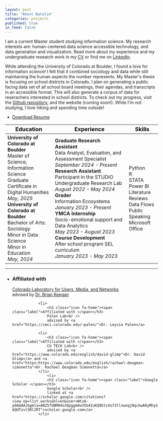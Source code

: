 ```yaml
---
layout: post
title: "About Natalie"
categories: projects
published: true
in_feed: false
---
```


  I am a current Master student studying information science. My research interests are: human-centered data science accessible technology, and data generation and visualization. Read more about my experience and my undergraduate research work in my [CV](https://drive.google.com/uc?export-download&id=1MHaec1qoOz3__RiJp_49P5g2rGOoWe4Y) or find me on [LinkedIn](https://www.linkedin.com/in/natalie-rm-castro?utm_source=share&utm_campaign=share_via&utm_content=profile&utm_medium=ios_app).


  While attending the University of Colorado at Boulder, I found a love for information science! I felt that it combined sociology and data while still maintaining the human aspects the number represents. My Master's thesis is focusing on school districts in Colorado. I plan on generating a public facing data set of all school board meetings, their agendas, and transcripts in an accessible format. This will also generate a corpus of data for reserachers interested in school districts. To check out my progress, visit the [Github repository](https://github.com/CouncilDataProject/colorado-school-boards), and the website (coming soon!).  While I'm not studying, I love hiking and spending time outside!
 <section>
<ul class="actions">
		<li><a href="https://drive.google.com/uc?export-download&id=1MHaec1qoOz3__RiJp_49P5g2rGOoWe4Y" class="buttonprimary icon fa-download">Download Resume</a></li>
	</ul>
 </section>

| <span style="color:black; background-color:transparent; font-size:18px;">__Education__</span> | <span style="color:black; background-color:transparent; font-size:18px;">__Experience__</span> | <span style="color:black; background-color:transparent; font-size:18px;">__Skills__</span> |
| --- | --- | --- |
|__University of Colorado at Boulder__ <br>Master of Science, Information Science<br>Graduate Certificate in Digital Humanities <br>_May, 2025_ <br>__University of Colorado at Boulder__ <br>Bachelor of Arts: Sociology<br>Minor in Data Science<br>Minor in Education<br>_May, 2024_ |__Graduate Research Assistant__ <br> Data Analyst, Evaluation, and Assessment Specialist _September 2024 - Present_<br>__Research Assistant__ <br> Participant in the STUDIO Undergraduate Research Lab <br> _August 2022 - May 2024_ <br> __Grader__ <br> Information Ecosystems<br> _January 2023 - Present_ <br> __YMCA Internship__ <br> Socio-emotional support and Data Analytics<br>_May 2023 - August 2023_ <br> __Course Development__ <br> After school program SEL curriculum<br> _January 2023 - May 2023_ |Python<br>R<br>STATA<br>Power BI<br>Literature Reviews<br>Data Flows<br>Public Speaking<br>Microsoft Office|

---

<div class="col-4 col-12-small">
			<ul class="labeled-icons">
				<li>
					<h3 class="icon fa-home"><span class="label">Affiliated with </span></h3>
					<a href="https://columnlab.github.io/">Colorado Laboratory for Users, Media, and Networks</a><br />
					advised by <a href="https://www.brianckeegan.com/">Dr. Brian Keegan</a>
				</li>
    					
				<li>
					<h3 class="icon fa-home"><span class="label">Affiliated with </span></h3>
					Palen Lab<br />
					advised by <a href="https://cmci.colorado.edu/~palen/">Dr. Leysia Palen</a>
					
				<li>
					<h3 class="icon fa-home"><span class="label">Affiliated with </span></h3>
					CU TECH Lab<br />
					advised by <a href="https://www.colorado.edu/english/david-glimp">Dr. David Glimp</a> and <a href="https:https://www.colorado.edu/english/rachael-deagman-simonetta">Dr. Rachael Deagman Simonetta</a>
				</li>
    				<li>
					<h3 class="icon fa-home"><span class="label">Google Scholar </span></h3>
					Google Scholar<br />
					linked at <a href="https://scholar.google.com/citations?view_op=list_works&hl=en&user=WtzA-p0AAAAJ&gmla=ANZ5fUNMH4oJQpggm4w35b42uKQ9GtsXo73llnwoqjNqckwA0yMhyGVTV8sBgb_bw81xINuwW_pg2ymyYgFSSM5Y4T8JakkE_uqbSB-6QUTzvl5Rl2RT">scholar.google.com</a>
				</li>
	
